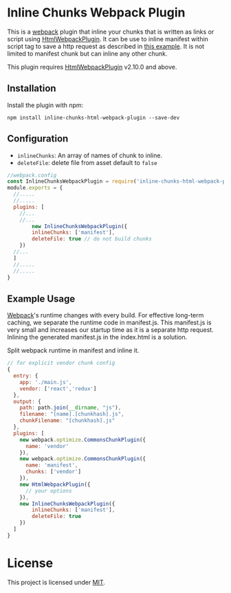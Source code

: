 Inline Chunks Webpack Plugin
===================

This is a [webpack](http://webpack.github.io/) plugin that inline your chunks that is written as links or script using [HtmlWebpackPlugin](https://github.com/ampedandwired/html-webpack-plugin).
It can be use to inline manifest within script tag to save a http request as described in [this example](https://github.com/webpack/webpack/tree/master/examples/chunkhash). It is not limited to manifest chunk but can inline any other chunk.

This plugin requires [HtmlWebpackPlugin](https://www.npmjs.com/package/html-webpack-plugin) v2.10.0 and above. 

Installation
------------
Install the plugin with npm:
```shell
npm install inline-chunks-html-webpack-plugin --save-dev
```

Configuration
-----------
- `inlineChunks`: An array of names of chunk to inline.
- `deleteFile`: delete file from asset default to `false`
```javascript
//webpack.config
const InlineChunksWebpackPlugin = require('inline-chunks-html-webpack-plugin');
module.exports = {
  //.....
  //.....
  plugins: [
    //...
    //...
    	new InlineChunksWebpackPlugin({
        inlineChunks: ['manifest'],
        deleteFile: true // do not build chunks
	})
  //...
  ]
  //.....
  //.....
}
```
Example Usage
-----------

[Webpack](http://webpack.github.io/)'s runtime changes with every build. For effective long-term caching, we separate the runtime code in manifest.js. This manifest.js is very small and increases our startup time as it is a separate http request. Inlining the generated manifest.js in the index.html is a solution.

Split webpack runtime in manifest and inline it.
```javascript
// for explicit vendor chunk config
{
  entry: {
    app: './main.js',
    vendor: ['react','redux']
  },
  output: {
    path: path.join(__dirname, "js"),
    filename: "[name].[chunkhash].js",
    chunkFilename: "[chunkhash].js"
  },
  plugins: [
    new webpack.optimize.CommonsChunkPlugin({
      name: 'vendor'
    }),
    new webpack.optimize.CommonsChunkPlugin({
      name: 'manifest',
      chunks: ['vendor']
    }),
    new HtmlWebpackPlugin({
      // your options
    }),
    new InlineChunksWebpackPlugin({
        inlineChunks: ['manifest'],
        deleteFile: true
	})
  ]
}
```

# License

This project is licensed under [MIT](https://github.com/ampedandwired/html-webpack-plugin/blob/master/LICENSE).